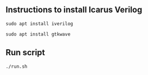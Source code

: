 ## Instructions to install Icarus Verilog
`sudo apt install iverilog`  

`sudo apt install gtkwave`

## Run script
`./run.sh`